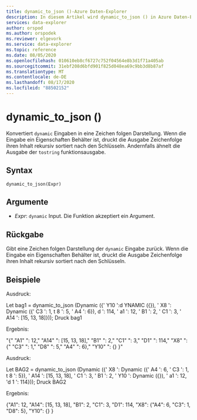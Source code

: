 ```yaml
---
title: dynamic_to_json ()-Azure Daten-Explorer
description: In diesem Artikel wird dynamic_to_json () in Azure Daten-Explorer beschrieben.
services: data-explorer
author: orspod
ms.author: orspodek
ms.reviewer: elgevork
ms.service: data-explorer
ms.topic: reference
ms.date: 08/05/2020
ms.openlocfilehash: 010610eb8cf6727c752f04564e8b3d1f71a405ab
ms.sourcegitcommit: 31ebf208d6bfd901f825d048ea69c9bb3d8b87af
ms.translationtype: MT
ms.contentlocale: de-DE
ms.lasthandoff: 08/17/2020
ms.locfileid: "88502152"
---
```

# <a name="dynamic_to_json"></a>dynamic_to_json ()

Konvertiert `dynamic` Eingaben in eine Zeichen folgen Darstellung.
Wenn die Eingabe ein Eigenschaften Behälter ist, druckt die Ausgabe Zeichenfolge ihren Inhalt rekursiv sortiert nach den Schlüsseln. Andernfalls ähnelt die Ausgabe der `tostring` funktionsausgabe.

## <a name="syntax"></a>Syntax

`dynamic_to_json(Expr)`

## <a name="arguments"></a>Argumente

* *Expr*: `dynamic` Input. Die Funktion akzeptiert ein Argument.

## <a name="returns"></a>Rückgabe

Gibt eine Zeichen folgen Darstellung der `dynamic` Eingabe zurück. Wenn die Eingabe ein Eigenschaften Behälter ist, druckt die Ausgabe Zeichenfolge ihren Inhalt rekursiv sortiert nach den Schlüsseln.

## <a name="examples"></a>Beispiele

Ausdruck:

  Let bag1 = dynamic_to_json (Dynamic ({' Y10 ':d YNAMIC ({}), ' X8 ': Dynamic ({' C3 ': 1, t 8 ': 5, ' A4 ': 6}), d ': 114, ' a1 ': 12, ' B1 ': 2, ' C1 ': 3, ' A14 ': [15, 13, 18]})); Druck bag1
  
Ergebnis:

"{" "A1" ": 12," "A14" ": [15, 13, 18]," "B1" ": 2," "C1" ": 3," "D1" ": 114," "X8" ": {" "C3" ": 1," "D8" ": 5," "A4" ": 6}," "Y10" ": {} }"

Ausdruck:

 Let BAG2 = dynamic_to_json (Dynamic ({' X8 ': Dynamic ({' A4 ': 6, ' C3 ': 1, t 8 ': 5}), ' A14 ': [15, 13, 18], ' C1 ': 3, ' B1 ': 2, ' Y10 ': Dynamic ({}), ' a1 ': 12, 'd 1 ': 114})); Druck BAG2
 
Ergebnis:

{"A1": 12, "A14": [15, 13, 18], "B1": 2, "C1": 3, "D1": 114, "X8": {"A4": 6, "C3": 1, "D8": 5}, "Y10": {} }
